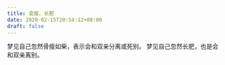 ```yaml
---
title: 变瘦、长肥
date: 2020-02-15T20:54:12+08:00
draft: false
---
```


梦见自己忽然骨瘦如柴，表示会和双亲分离或死别。
梦见自己忽然长肥，也是会和双亲离别。